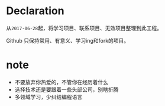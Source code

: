 # Declaration

从`2017-06-28`起，将学习项目、联系项目、无效项目整理到此工程。

Github 只保持常用、有意义、学习ing和fork的项目。


# note

- 不要放弃你热爱的，不管你在经历着什么
- 选择技术还是要跟着一些头部公司，别瞎折腾
- 多领域学习，少纠结编程语言
